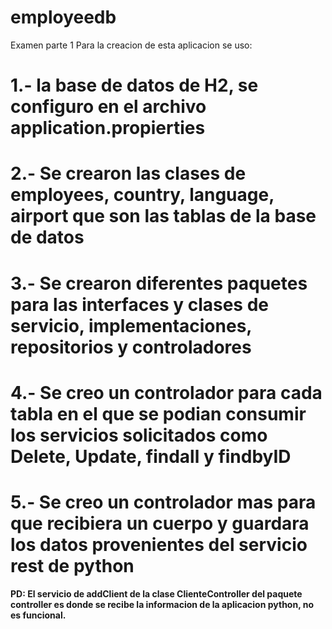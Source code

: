 # employeedb
Examen parte 1
Para la creacion de esta aplicacion se uso:
# 1.- la base de datos de H2, se configuro en el archivo application.propierties
# 2.- Se crearon las clases de employees, country, language, airport que son las tablas de la base de datos
# 3.- Se crearon diferentes paquetes para las interfaces y clases de servicio, implementaciones, repositorios y controladores
# 4.- Se creo un controlador para cada tabla en el que se podian consumir los servicios solicitados como Delete, Update, findall y findbyID
# 5.- Se creo un controlador mas para que recibiera un cuerpo y guardara los datos provenientes del servicio rest de python

#### PD: El servicio de addClient de la clase ClienteController del paquete controller es donde se recibe la informacion de la aplicacion python, no es funcional. 
